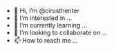 - 👋 Hi, I’m @cirusthenter
- 👀 I’m interested in ...
- 🌱 I’m currently learning ...
- 💞️ I’m looking to collaborate on ...
- 📫 How to reach me ...

<!---
cirusthenter/cirusthenter is a ✨ special ✨ repository because its `README.md` (this file) appears on your GitHub profile.
You can click the Preview link to take a look at your changes.
--->
